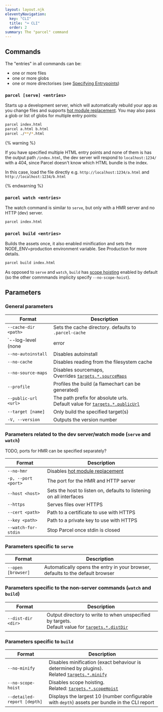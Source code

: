 ```yaml
---
layout: layout.njk
eleventyNavigation:
  key: "CLI"
  title: "⌨️ CLI"
  order: 2
summary: The "parcel" command
---
```


## Commands

The "entries" in all commands can be:

- one or more files
- one or more globs
- one or more directorises (see [Specifying Entrypoints](/getting-started/configuration/#specifying-entrypoints))

### `parcel [serve] <entries>`

Starts up a development server, which will automatically rebuild your app as you change files and supports [hot module replacement](/features/hmr/).
You may also pass a glob or list of globs for multiple entry points:

```bash
parcel index.html
parcel a.html b.html
parcel ./**/*.html
```

{% warning %}

If you have specified multiple HTML entry points and none of them is has the output path `/index.html`, the dev server will respond to `localhost:1234/` with a 404, since Parcel doesn't know which HTML bundle is the index.

In this case, load the file directly e.g. `http://localhost:1234/a.html` and `http://localhost:1234/b.html`

{% endwarning %}

### `parcel watch <entries>`

The watch command is similar to `serve`, but only with a HMR server and no HTTP (dev) server.

```bash
parcel index.html
```

### `parcel build <entries>`

Builds the assets once, it also enabled minification and sets the NODE_ENV=production environment variable. See Production for more details.

```bash
parcel build index.html
```

As opposed to `serve` and `watch`, `build` has [scope hoisting](/features/scope-hoisting) enabled by default (so the other commmands implicity specify `--no-scope-hoist`).

## Parameters

### General parameters

| Format                                       | Description                                                                                                                  |
| -------------------------------------------- | ---------------------------------------------------------------------------------------------------------------------------- |
| `--cache-dir <path>`                         | Sets the cache directory. defaults to `.parcel-cache`                                                                        |
| `--log-level (none|error|warn|info|verbose)` | Sets the log level                                                                                                           |
| `--no-autoinstall`                           | Disables autoinstall                                                                                                         |
| `--no-cache`                                 | Disables reading from the filesystem cache                                                                                   |
| `--no-source-maps`                           | Disables sourcemaps, <br> Overrides [`targets.*.sourceMaps`](/getting-started/configuration/#sourcemap)                      |
| `--profile`                                  | Profiles the build (a flamechart can be generated)                                                                           |
| `--public-url <url>`                         | The path prefix for absolute urls. <br> Default value for [`targets.*.publicUrl`](/getting-started/configuration/#targets-2) |
| `--target [name]`                            | Only build the specified target(s)                                                                                           |
| `-V, --version`                              | Outputs the version number                                                                                                   |

### Parameters related to the dev server/watch mode (`serve` and `watch`)

TODO, ports for HMR can be specified separately?

| Format              | Description                                                         |
| ------------------- | ------------------------------------------------------------------- |
| `--no-hmr`          | Disables [hot module replacement](/features/hmr)                    |
| `-p, --port <port>` | The port for the HMR and HTTP server                                |
| `--host <host>`     | Sets the host to listen on, defaults to listening on all interfaces |
| `--https`           | Serves files over HTTPS                                             |
| `--cert <path>`     | Path to a certificate to use with HTTPS                             |
| `--key <path>`      | Path to a private key to use with HTTPS                             |
| `--watch-for-stdin` | Stop Parcel once stdin is closed                                    |

### Parameters specific to `serve`

| Format             | Description                                                                    |
| ------------------ | ------------------------------------------------------------------------------ |
| `--open [browser]` | Automatically opens the entry in your browser, defaults to the default browser |

### Parameters specific to the non-server commands (`watch` and `build`)

| Format             | Description                                                                                                                                       |
| ------------------ | ------------------------------------------------------------------------------------------------------------------------------------------------- |
| `--dist-dir <dir>` | Output directory to write to when unspecified by targets. <br> Default value for [`targets.*.distDir`](/getting-started/configuration/#targets-2) |

### Parameters specific to `build`

| Format                      | Description                                                                                                                                    |
| --------------------------- | ---------------------------------------------------------------------------------------------------------------------------------------------- |
| `--no-minify`               | Disables minification (exact behaviour is determined by plugins). <br> Related [`targets.*.minify`](/getting-started/configuration/#targets-2) |
| `--no-scope-hoist`          | Disables scope hoisting. <br> Related: [`targets.*.scopeHoist`](/getting-started/configuration/#targets-2)                                     |
| `--detailed-report [depth]` | Displays the largest 10 (number configurable with `depth`) assets per bundle in the CLI report                                                 |
